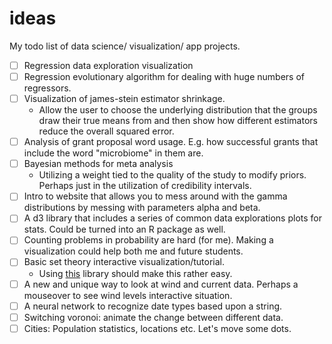 # ideas
My todo list of data science/ visualization/ app projects. 

- [ ] Regression data exploration visualization
- [ ] Regression evolutionary algorithm for dealing with huge numbers of regressors. 
- [ ] Visualization of james-stein estimator shrinkage. 
  - Allow the user to choose the underlying distribution that the groups draw their true means from and then show how different estimators reduce the overall squared error. 
- [ ] Analysis of grant proposal word usage. E.g. how successful grants that include the word "microbiome" in them are. 
- [ ] Bayesian methods for meta analysis
  - Utilizing a weight tied to the quality of the study to modify priors. Perhaps just in the utilization of credibility intervals. 
- [ ] Intro to website that allows you to mess around with the gamma distributions by messing with parameters alpha and beta. 
- [ ] A d3 library that includes a series of common data explorations plots for stats. Could be turned into an R package as well.
- [ ] Counting problems in probability are hard (for me). Making a visualization could help both me and future students.
- [ ] Basic set theory interactive visualization/tutorial. 
  - Using [this](https://github.com/benfred/venn.js/) library should make this rather easy. 
- [ ] A new and unique way to look at wind and current data. Perhaps a mouseover to see wind levels interactive situation. 
- [ ] A neural network to recognize date types based upon a string. 
- [ ] Switching voronoi: animate the change between different data. 
- [ ] Cities: Population statistics, locations etc. Let's move some dots. 
